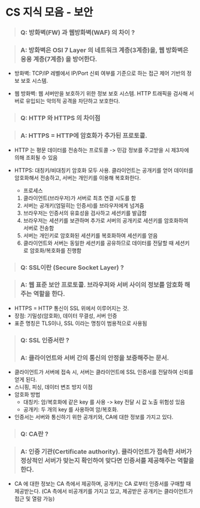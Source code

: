 # CS 지식 모음 - 보안

> ### Q: 방화벽(FW) 과 웹방화벽(WAF) 의 차이 ?

> ### A: 방화벽은 OSI 7 Layer 의 네트워크 계층(3계층)을, 웹 방화벽은 응용 계층(7계층) 을 방어한다.

- 방화벽: TCP/IP 레벨에서 IP/Port 신뢰 여부를 기준으로 하는 접근 제어 기반의 정보 보호 시스템.

- 웹 방화벽: 웹 서버만을 보호하기 위한 정보 보호 시스템. HTTP 트래픽을 검사해 서버로 유입되는 악의적 공격을 차단하고 보호한다.

> ### Q: HTTP 와 HTTPS 의 차이점

> ### A: HTTPS = HTTP에 암호화가 추가된 프로토콜.

- HTTP 는 평문 데이터를 전송하는 프로토콜 -> 민감 정보를 주고받을 시 제3자에 의해 조회될 수 있음
- HTTPS: 대칭키/비대칭키 암호화 모두 사용. 클라이언트는 공개키를 얻어 데이터를 암호화해서 전송하고, 서버는 개인키를 이용해 복호화한다.

  - 프로세스

  1. 클라이언트(브라우저)가 서버로 최초 연결 시도를 함
  2. 서버는 공개키(엄밀히는 인증서)를 브라우저에게 넘겨줌
  3. 브라우저는 인증서의 유효성을 검사하고 세션키를 발급함
  4. 브라우저는 세션키를 보관하며 추가로 서버의 공개키로 세션키를 암호화하여 서버로 전송함
  5. 서버는 개인키로 암호화된 세션키를 복호화하여 세션키를 얻음
  6. 클라이언트와 서버는 동일한 세션키를 공유하므로 데이터를 전달할 때 세션키로 암호화/복호화를 진행함

> ### Q: SSL이란 (Secure Socket Layer) ?

> ### A: 웹 표준 보안 프로토콜. 브라우저와 서버 사이의 정보를 암호화 해주는 역할을 한다.

- HTTPS = HTTP 통신이 SSL 위에서 이루어지는 것.
- 장점: 기밀성(암호화), 데이터 무결성, 서버 인증
- 표준 명칭은 TLS이나, SSL 이라는 명칭이 범용적으로 사용됨

> ### Q: SSL 인증서란 ?
>
> ### A: 클라이언트와 서버 간의 통신의 안정을 보증해주는 문서.

- 클라이언트가 서버에 접속 시, 서버는 클라이언트에 SSL 인증서를 전달하여 신뢰를 얻게 된다.
- 스니핑, 피싱, 데이터 변조 방지 이점
- 암호화 방법
  - 대칭키: 암/복호화에 같은 key 를 사용 -> key 전달 시 값 노출 위험성 있음
  - 공개키: 두 개의 key 를 사용하여 암/복호화.
- 인증서는 서버와 통신하기 위한 공개키와, CA에 대한 정보를 가지고 있다.

> ### Q: CA란 ?

> ### A: 인증 기관(Certificate authority). 클라이언트가 접속한 서버가 정상적인 서버가 맞는지 확인하여 맞다면 인증서를 제공해주는 역할을 한다.

- CA 에 대한 정보는 CA 측에서 제공하며, 공개키는 CA 로부터 인증서를 구매할 때 제공받는다. (CA 측에서 비공개키를 가지고 있고, 제공받은 공개키는 클라이언트가 접근 및 열람 가능)
